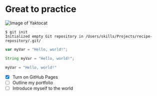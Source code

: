 # Great to practice 
![Image of Yaktocat](https://octodex.github.com/images/yaktocat.png)

```
$ git init
Initialized empty Git repository in /Users/skills/Projects/recipe-repository/.git/
```

``` javascript
var myVar = "Hello, world!";
```

``` java
String myVar = "Hello, world!";
```
``` python
myVar = "Hello, world!"
```

- [X] Turn on GitHub Pages
- [ ] Outline my portfolio
- [ ] Introduce myself to the world

